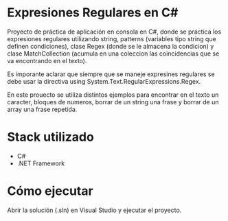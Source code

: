 
# Expresiones Regulares en C#
Proyecto de práctica de aplicación en consola en C#, donde se práctica los expresiones regulares utilizando string, patterns (variables tipo string que definen condiciones), clase Regex (donde se le almacena la condicion) y clase MatchCollection (acumula en una coleccion
las coincidencias que se va encontrando en el texto).

Es imporante aclarar que siempre que se maneje expresines regulares se debe usar la directiva using System.Text.RegularExpressions.Regex.

En este prouecto se utiliza distintos ejemplos para encontrar en el texto un caracter, bloques de numeros, borrar de un string una frase 
y borrar de un array una frase repetida.

# Stack utilizado
- C#
- .NET Framework

# Cómo ejecutar
Abrir la solución (.sln) en Visual Studio y ejecutar el proyecto.
